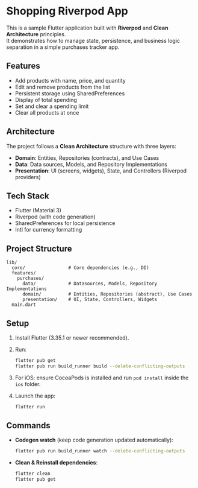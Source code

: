 # Shopping Riverpod App

This is a sample Flutter application built with **Riverpod** and **Clean
Architecture** principles.\
It demonstrates how to manage state, persistence, and business logic
separation in a simple purchases tracker app.

## Features

-   Add products with name, price, and quantity
-   Edit and remove products from the list
-   Persistent storage using SharedPreferences
-   Display of total spending
-   Set and clear a spending limit
-   Clear all products at once

## Architecture

The project follows a **Clean Architecture** structure with three
layers:

-   **Domain**: Entities, Repositories (contracts), and Use Cases
-   **Data**: Data sources, Models, and Repository Implementations
-   **Presentation**: UI (screens, widgets), State, and Controllers
    (Riverpod providers)

## Tech Stack

-   Flutter (Material 3)
-   Riverpod (with code generation)
-   SharedPreferences for local persistence
-   Intl for currency formatting

## Project Structure

    lib/
      core/                # Core dependencies (e.g., DI)
      features/
        purchases/
          data/            # Datasources, Models, Repository Implementations
          domain/          # Entities, Repositories (abstract), Use Cases
          presentation/    # UI, State, Controllers, Widgets
      main.dart

## Setup

1.  Install Flutter (3.35.1 or newer recommended).

2.  Run:

    ``` bash
    flutter pub get
    flutter pub run build_runner build --delete-conflicting-outputs
    ```

3.  For iOS: ensure CocoaPods is installed and run `pod install` inside
    the `ios` folder.

4.  Launch the app:

    ``` bash
    flutter run
    ```

## Commands

-   **Codegen watch** (keep code generation updated automatically):

    ``` bash
    flutter pub run build_runner watch --delete-conflicting-outputs
    ```

-   **Clean & Reinstall dependencies**:

    ``` bash
    flutter clean
    flutter pub get
    ```
